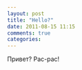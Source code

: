 ```yaml
---
layout: post
title: "Hello?"
date: 2011-08-15 11:15
comments: true
categories: 
---
```


Привет? Рас-рас!
